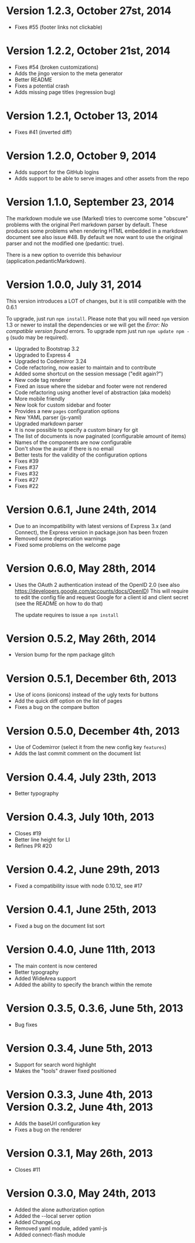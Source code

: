 
Version 1.2.3, October 27st, 2014
=================================

- Fixes #55 (footer links not clickable)

Version 1.2.2, October 21st, 2014
=================================

- Fixes #54 (broken customizations)
- Adds the jingo version to the meta generator
- Better README
- Fixes a potential crash
- Adds missing page titles (regression bug)

Version 1.2.1, October 13, 2014
=================================

- Fixes #41 (inverted diff)

Version 1.2.0, October 9, 2014
=================================

- Adds support for the GitHub logins
- Adds support to be able to serve images and other assets from the repo

Version 1.1.0, September 23, 2014
=================================

The markdown module we use (Marked) tries to overcome some "obscure" problems with the original Perl markdown parser by default. These produces some problems when rendering HTML embedded in a markdown document see also issue #48. By default we now want to use the original parser and not the modified one (pedantic: true).

There is a new option to override this behaviour (application.pedanticMarkdown).

Version 1.0.0, July 31, 2014
=============================

This version introduces a LOT of changes, but it is still compatible with the 0.6.1

To upgrade, just run `npm install`. Please note that you will need `npm` version 1.3 or newer to install the dependencies or we will get the _Error: No compatible version found_ errors. To upgrade npm just run `npm update npm -g` (sudo may be required).

- Upgraded to Bootstrap 3.2
- Upgraded to Express 4
- Upgraded to Codemirror 3.24
- Code refactoring, now easier to maintain and to contribute
- Added some shortcut on the session message ("edit again?")
- New code tag renderer
- Fixed an issue where the sidebar and footer were not rendered
- Code refactoring using another level of abstraction (aka models)
- More mobile friendly
- New look for custom sidebar and footer
- Provides a new `pages` configuration options
- New YAML parser (js-yaml)
- Upgraded markdown parser
- It is now possible to specify a custom binary for git
- The list of documents is now paginated (configurable amount of items)
- Names of the components are now configurable
- Don't show the avatar if there is no email
- Better tests for the validity of the configuration options
- Fixes #39
- Fixes #37
- Fixes #32
- Fixes #27
- Fixes #22

Version 0.6.1, June 24th, 2014
=============================

- Due to an incompatibility with latest versions of Express 3.x (and Connect),
  the Express version in package.json has been frozen
- Removed some deprecation warnings
- Fixed some problems on the welcome page

Version 0.6.0, May 28th, 2014
=============================

- Uses the OAuth 2 authentication instead of the OpenID 2.0
  (see also https://developers.google.com/accounts/docs/OpenID)
  This will require to edit the config file and request Google for
  a client id and client secret (see the README on how to do that)

  The update requires to issue a `npm install`

Version 0.5.2, May 26th, 2014
=============================

- Version bump for the npm package glitch

Version 0.5.1, December 6th, 2013
=============================

- Use of icons (ionicons) instead of the ugly texts for buttons
- Add the quick diff option on the list of pages
- Fixes a bug on the compare button

Version 0.5.0, December 4th, 2013
=============================

- Use of Codemirror (select it from the new config key `features`)
- Adds the last commit comment on the document list

Version 0.4.4, July 23th, 2013
=============================

- Better typography

Version 0.4.3, July 10th, 2013
=============================

- Closes #19
- Better line height for LI
- Refines PR #20

Version 0.4.2, June 29th, 2013
=============================

- Fixed a compatibility issue with node 0.10.12, see #17

Version 0.4.1, June 25th, 2013
=============================

- Fixed a bug on the document list sort

Version 0.4.0, June 11th, 2013
=============================

- The main content is now centered
- Better typography
- Added WideArea support
- Added the ability to specify the branch within the remote

Version 0.3.5, 0.3.6, June 5th, 2013
=============================

- Bug fixes

Version 0.3.4, June 5th, 2013
=============================

- Support for search word highlight
- Makes the "tools" drawer fixed positioned

Version 0.3.3, June 4th, 2013
Version 0.3.2, June 4th, 2013
=============================

- Adds the baseUrl configuration key
- Fixes a bug on the renderer

Version 0.3.1, May 26th, 2013
=============================

- Closes #11

Version 0.3.0, May 24th, 2013
=============================

- Added the alone authorization option
- Added the --local server option
- Added ChangeLog
- Removed yaml module, added yaml-js
- Added connect-flash module
